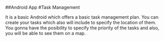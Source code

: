##Android App
#Task Management

It is a basic Android which offers a basic task management plan. You can create your tasks which also will include to specify the location of them. 
You gonna have the posibility to specify the priority of the tasks and also, you will be able to see them on a map.